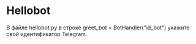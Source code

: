 # Hellobot  

В файле hellobot.py в строке greet_bot = BotHandler("id_bot") укажите свой идентификатор Telegram.
